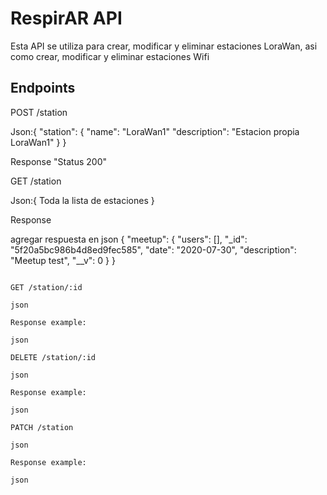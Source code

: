 # RespirAR API

Esta API se utiliza para crear, modificar y eliminar estaciones LoraWan, asi como crear, modificar y eliminar estaciones Wifi

## Endpoints

POST /station

Json:{
"station": {
"name": "LoraWan1"
"description": "Estacion propia LoraWan1"
}
}

Response
"Status 200"

GET /station

Json:{
Toda la lista de estaciones
}

Response

agregar respuesta en json
{
"meetup": {
"users": [],
"\_id": "5f20a5bc986b4d8ed9fec585",
"date": "2020-07-30",
"description": "Meetup test",
"\_\_v": 0
}
}

```

GET /station/:id

json

Response example:

json

DELETE /station/:id

json

Response example:

json

PATCH /station

json

Response example:

json
```
